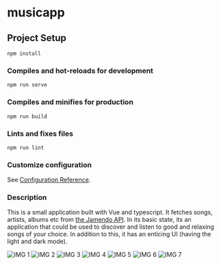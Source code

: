# musicapp

## Project Setup
```
npm install
```

### Compiles and hot-reloads for development
```
npm run serve
```

### Compiles and minifies for production
```
npm run build
```

### Lints and fixes files
```
npm run lint
```

### Customize configuration
See [Configuration Reference](https://cli.vuejs.org/config/).

### Description
This is a small application built with Vue and typescript. It fetches songs, artists, albums etc from [the Jamendo API](https://developer.jamendo.com/v3.0). In its basic state, its an application that could be used to discover and listen to good and relaxing songs of your choice. In addition to this, it has an enticing UI (having the light and dark mode).

![IMG 1]('./src/assets/Screenshot2022-09-02.png')
![IMG 2]('./src/assets/img2.png')
![IMG 3]('./src/assets/img3.png')
![IMG 4]('./src/assets/img4.png')
![IMG 5]('./src/assets/img6.png')
![IMG 6]('./src/assets/img7.png')
![IMG 7]('./src/assets/img5.png')
